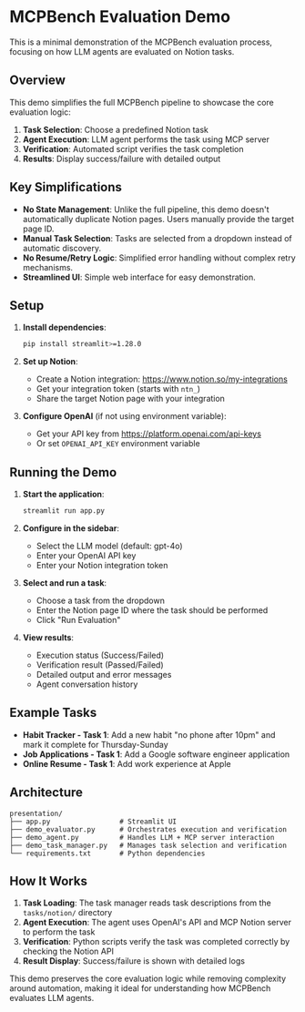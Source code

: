 # MCPBench Evaluation Demo

This is a minimal demonstration of the MCPBench evaluation process, focusing on how LLM agents are evaluated on Notion tasks.

## Overview

This demo simplifies the full MCPBench pipeline to showcase the core evaluation logic:
1. **Task Selection**: Choose a predefined Notion task
2. **Agent Execution**: LLM agent performs the task using MCP server
3. **Verification**: Automated script verifies the task completion
4. **Results**: Display success/failure with detailed output

## Key Simplifications

- **No State Management**: Unlike the full pipeline, this demo doesn't automatically duplicate Notion pages. Users manually provide the target page ID.
- **Manual Task Selection**: Tasks are selected from a dropdown instead of automatic discovery.
- **No Resume/Retry Logic**: Simplified error handling without complex retry mechanisms.
- **Streamlined UI**: Simple web interface for easy demonstration.

## Setup

1. **Install dependencies**:
   ```bash
   pip install streamlit>=1.28.0
   ```

2. **Set up Notion**:
   - Create a Notion integration: https://www.notion.so/my-integrations
   - Get your integration token (starts with `ntn_`)
   - Share the target Notion page with your integration

3. **Configure OpenAI** (if not using environment variable):
   - Get your API key from https://platform.openai.com/api-keys
   - Or set `OPENAI_API_KEY` environment variable

## Running the Demo

1. **Start the application**:
   ```bash
   streamlit run app.py
   ```

2. **Configure in the sidebar**:
   - Select the LLM model (default: gpt-4o)
   - Enter your OpenAI API key
   - Enter your Notion integration token

3. **Select and run a task**:
   - Choose a task from the dropdown
   - Enter the Notion page ID where the task should be performed
   - Click "Run Evaluation"

4. **View results**:
   - Execution status (Success/Failed)
   - Verification result (Passed/Failed)
   - Detailed output and error messages
   - Agent conversation history

## Example Tasks

- **Habit Tracker - Task 1**: Add a new habit "no phone after 10pm" and mark it complete for Thursday-Sunday
- **Job Applications - Task 1**: Add a Google software engineer application
- **Online Resume - Task 1**: Add work experience at Apple

## Architecture

```
presentation/
├── app.py                 # Streamlit UI
├── demo_evaluator.py      # Orchestrates execution and verification
├── demo_agent.py          # Handles LLM + MCP server interaction
├── demo_task_manager.py   # Manages task selection and verification
└── requirements.txt       # Python dependencies
```

## How It Works

1. **Task Loading**: The task manager reads task descriptions from the `tasks/notion/` directory
2. **Agent Execution**: The agent uses OpenAI's API and MCP Notion server to perform the task
3. **Verification**: Python scripts verify the task was completed correctly by checking the Notion API
4. **Result Display**: Success/failure is shown with detailed logs

This demo preserves the core evaluation logic while removing complexity around automation, making it ideal for understanding how MCPBench evaluates LLM agents.